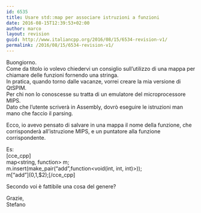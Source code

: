 ```yaml
---
id: 6535
title: Usare std::map per associare istruzioni a funzioni
date: 2016-08-15T12:39:53+02:00
author: marco
layout: revision
guid: http://www.italiancpp.org/2016/08/15/6534-revision-v1/
permalink: /2016/08/15/6534-revision-v1/
---
```

Buongiorno.  
Come da titolo io volevo chiedervi un consiglio sull&#8217;utilizzo di una mappa per chiamare delle funzioni fornendo una stringa.  
In pratica, quando torno dalle vacanze, vorrei creare la mia versione di QtSPIM.  
Per chi non lo conoscesse su tratta di un emulatore del microprocessore MIPS.  
Dato che l&#8217;utente scriverà in Assembly, dovrò eseguire le istruzioni man mano che faccio il parsing.

Ecco, io avevo pensato di salvare in una mappa il nome della funzione, che corrisponderà all&#8217;istruzione MIPS, e un puntatore alla funzione corrispondente.

Es:  
[cce_cpp]  
map<string, function> m;  
m.insert(make_pair(&#8220;add&#8221;,function<void(int, int, int)>));  
m\[&#8220;add&#8221;\]($0,$1,$2);[/cce_cpp]

Secondo voi è fattibile una cosa del genere?

Grazie,  
Stefano